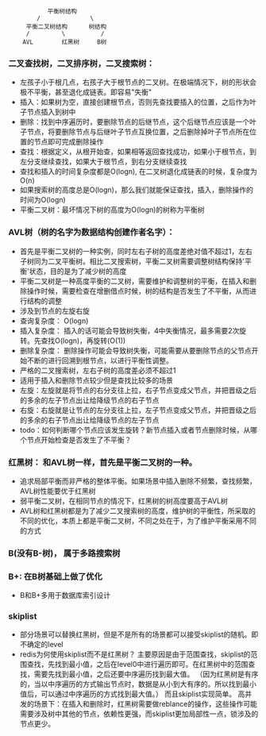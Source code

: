                平衡树结构
            /              \
         平衡二叉树结构      树结构
         /         \          /
        AVL        红黑树     B树

### 二叉查找树，二叉排序树，二叉搜索树：
* 左孩子小于根几点，右孩子大于根节点的二叉树。在极端情况下，树的形状会极不平衡，甚至退化成链表。即容易"失衡"
* 插入：如果树为空，直接创建根节点，否则先查找要插入的位置，之后作为叶子节点插入到树中
* 删除：找到中序遍历时，要删除节点的后继节点，这个后继节点应该是一个叶子节点，将要删除节点与后继叶子节点互换位置，之后删除掉叶子节点所在位置的节点即可完成删除操作
* 查找：根据定义，从根开始查，如果相等返回查找成功，如果小于根节点，到左分支继续查找，如果大于根节点，到右分支继续查找
* 查找和插入的时间复杂度都是O(logn), 在二叉树退化成链表的时候，复杂度为O(n)
* 如果搜索树的高度总是O(logn)，那么我们就能保证查找，插入，删除操作的时间为O(logn)
* 平衡二叉树：最坏情况下树的高度为O(logn)的树称为平衡树

###  AVL树（树的名字为数据结构创建作者名字）：
* 首先是平衡二叉树的一种实例，同时左右子树的高度差绝对值不超过1，左右子树同为二叉平衡树。相比二叉搜索树，平衡二叉树需要调整树结构保持'平衡'状态，目的是为了减少树的高度
* 平衡二叉树是一种高度平衡的二叉树，需要维护和调整树的平衡，在插入和删除操作时候，需要检查在增删借点时候，树的结构是否发生了不平衡，从而进行结构的调整
* 涉及到节点的左旋右旋
* 查询复杂度： O(logn)
* 插入复杂度： 插入的话可能会导致树失衡，4中失衡情况，最多需要2次旋转。先查找O(logn)，再旋转(O(1))
* 删除复杂度： 删除操作可能会导致树失衡，可能需要从要删除节点的父节点开始不断的进行回溯到根节点，以进行平衡性调整。
* 严格的二叉搜索树，左右子树的高度差必须不超过1
* 适用于插入和删除节点较少但是查找比较多的场景
* 左旋：左旋就是将节点的右分支往上拉，右子节点变成父节点，并把晋级之后的多余的左子节点出让给降级节点的右子节点
* 右旋：右旋就是让节点的左分支往上拉，左子节点变成父节点，并把晋级之后的多余的右子节点出让给降级节点的左子节点
* todo：如何判断哪个节点应该发生旋转？新节点插入或者节点删除时候，从哪个节点开始检查是否发生了不平衡？

###  红黑树： 和AVL树一样，首先是平衡二叉树的一种。
* 追求局部平衡而非严格的整体平衡。如果场景中插入删除不频繁，查找频繁，AVL树性能要优于红黑树
* 弱平衡二叉树，在相同节点的情况下，红黑树的树高度要高于AVL树
* AVL树和红黑树都是为了减少二叉搜索树的高度，维护树的平衡性，所采取的不同的优化，本质上都是平衡二叉树，不同之处在于，为了维护平衡采用不同的方式

###  B(没有B-树)， 属于多路搜索树
###  B+: 在B树基础上做了优化
* B和B+多用于数据库索引设计

### skiplist
* 部分场景可以替换红黑树，但是不是所有的场景都可以接受skiplist的随机。即不确定的level
* redis为何使用skiplist而不是红黑树？
  主要原因是由于范围查找，skiplist的范围查找，先找到最小值，之后在level0中进行遍历即可。在红黑树中的范围查找，需要先找到最小值，之后还要中序遍历找到最大值。
  （因为红黑树是有序的，当以中序遍历的方式输出节点时，数据是从小到大有序的。所以找到最小值后，可以通过中序遍历的方式找到最大值。）
  而且skiplist实现简单。
  高并发的场景下：在插入和删除时，红黑树需要做reblance的操作，这些操作可能需要涉及树中其他的节点，依赖性更强，而skiplist更加局部性一点，锁涉及的节点更少。



